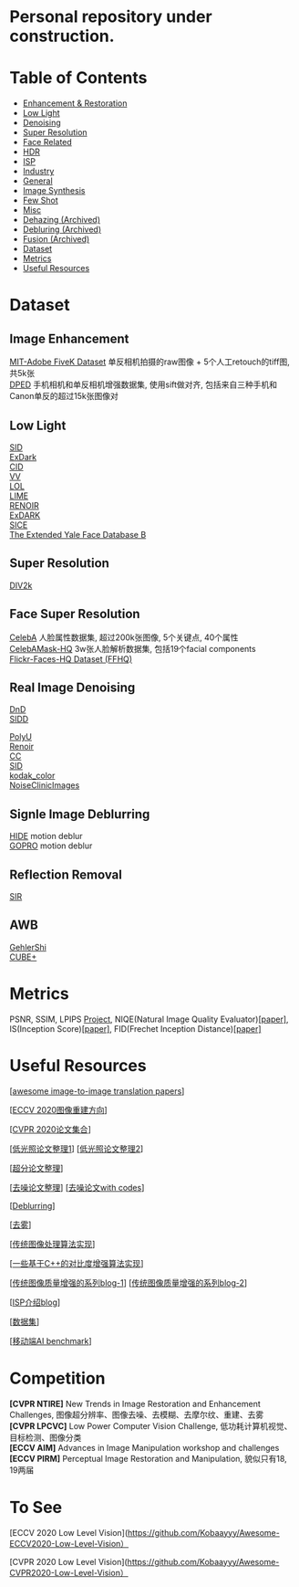 # Personal repository under construction.

# Table of Contents
- <a href='Enhancement & Restoration.md'> Enhancement & Restoration </a>
- <a href='LowLight.md'> Low Light </a>
- <a href='Denoising.md'> Denoising </a>
- <a href='SuperResolution.md'> Super Resolution </a>
- <a href='FaceRelated.md'> Face Related</a>
- <a href='HDR.md'> HDR </a>
- <a href='ISP.md'> ISP </a>
- <a href='Industry.md'> Industry</a>
- <a href='General.md'> General </a>
- <a href='ImageSynthesis.md'> Image Synthesis</a>
- <a href='FewShot.md'> Few Shot</a>
- <a href='Misc.md'> Misc </a>
- <a href='Dehazing.md'> Dehazing (Archived) </a>
- <a href='Debluring.md'> Debluring (Archived) </a>
- <a href='Fusion.md'> Fusion (Archived) </a>
- [Dataset](#dataset)
- [Metrics](#metrics)
- [Useful Resources](#useful-resources)

	


# Dataset
## Image Enhancement
[MIT-Adobe FiveK Dataset](https://data.csail.mit.edu/graphics/fivek/) 单反相机拍摄的raw图像 + 5个人工retouch的tiff图, 共5k张 <Br>
[DPED](http://people.ee.ethz.ch/~ihnatova/) 手机相机和单反相机增强数据集, 使用sift做对齐, 包括来自三种手机和Canon单反的超过15k张图像对 <Br>


## Low Light
[SID](http://vladlen.info/publications/learning-see-dark/)  <Br>
[ExDark](https://github.com/cs-chan/Exclusively-Dark-Image-Dataset) <Br>
[CID](https://github.com/505030475/ExtremeLowLight) <Br>
[VV](https://sites.google.com/site/vonikakis/datasets)  <Br>
[LOL](https://daooshee.github.io/BMVC2018website/)  <Br>
[LIME](http://cs.tju.edu.cn/orgs/vision/~xguo/LIME.htm)  <Br>
[RENOIR](http://adrianbarburesearch.blogspot.com/p/renoir-dataset.html) <Br>
[ExDARK](https://github.com/cs-chan/Exclusively-Dark-Image-Dataset) <Br>
[SICE](https://github.com/csjcai/SICE) <Br>
[The Extended Yale Face Database B](http://vision.ucsd.edu/~iskwak/ExtYaleDatabase/ExtYaleB.html) <Br>


## Super Resolution
[DIV2k](https://data.vision.ee.ethz.ch/cvl/DIV2K/)  <Br>

## Face Super Resolution
[CelebA](http://mmlab.ie.cuhk.edu.hk/projects/CelebA.html) 人脸属性数据集, 超过200k张图像, 5个关键点, 40个属性 <Br>
[CelebAMask-HQ](https://github.com/switchablenorms/CelebAMask-HQ) 3w张人脸解析数据集, 包括19个facial components <Br>
[Flickr-Faces-HQ Dataset (FFHQ)](https://github.com/NVlabs/ffhq-dataset) <Br>
	

## Real Image Denoising
[DnD](https://noise.visinf.tu-darmstadt.de/) <Br>
[SIDD](https://www.eecs.yorku.ca/~kamel/sidd/) <Br>

[PolyU](https://github.com/csjunxu/PolyU-Real-World-Noisy-Images-Dataset) <Br>
[Renoir](http://ani.stat.fsu.edu/~abarbu/Renoir.html) <Br>
[CC](http://snam.ml/research/ccnoise) <Br>
[SID](http://cchen156.web.engr.illinois.edu/SID.html) <Br>
[kodak_color](http://r0k.us/graphics/kodak/) <Br>
[NoiseClinicImages](http://demo.ipol.im/demo/125/input_select?044_solvay_1927.x=63&044_solvay_1927.y=68) <Br>
	
## Signle Image Deblurring
[HIDE](https://github.com/joanshen0508/HA_deblur) motion deblur <Br>
[GOPRO](https://github.com/SeungjunNah/DeepDeblur_release) motion deblur <Br>

## Reflection Removal
[SIR](https://sir2data.github.io/) <Br>

## AWB
[GehlerShi](https://www2.cs.sfu.ca/~colour/data/shi_gehler/) <Br>
[CUBE+](https://ipg.fer.hr/ipg/resources/color_constancy) <Br>


# Metrics
PSNR, SSIM, LPIPS [Project](https://richzhang.github.io/PerceptualSimilarity/), NIQE(Natural Image Quality Evaluator)[[paper]](https://ieeexplore.ieee.org/abstract/document/6353522), IS(Inception Score)[[paper]](https://arxiv.org/abs/1606.03498), FID(Frechet Inception Distance)[[paper]](https://arxiv.org/abs/1606.03498)


# Useful Resources
[[awesome image-to-image translation papers](https://github.com/weihaox/awesome-image-translation)]

[[ECCV 2020图像重建方向](https://zhuanlan.zhihu.com/p/180551773)]

[[CVPR 2020论文集合](https://github.com/extreme-assistant/CVPR2020-Paper-Code-Interpretation)]

[[低光照论文整理1](https://github.com/cxtalk/You-Can-See-Clearly-Now)] [[低光照论文整理2](https://github.com/Elin24/Awesome-Low-Light-Enhancement)]

[[超分论文整理](https://github.com/it-hao/Super-Resolution)]

[[去噪论文整理](https://paperswithcode.com/task/image-denoising?page=2)] [[去噪论文with codes](https://github.com/wenbihan/reproducible-image-denoising-state-of-the-art)]

[[Deblurring](https://github.com/subeeshvasu/Awesome-Deblurring)]

[[去雾](https://github.com/cxtalk/DehazeZoo)]

[[传统图像处理算法实现](https://github.com/BBuf/Image-processing-algorithm)]

[[一些基于C++的对比度增强算法实现](https://github.com/dengyueyun666/Image-Contrast-Enhancement)]

[[传统图像质量增强的系列blog-1](https://www.cnblogs.com/Imageshop/category/535367.html)] [[传统图像质量增强的系列blog-2](https://blog.csdn.net/maozefa/article/list/1)]

[[ISP介绍blog](https://blog.csdn.net/qq_42261630/article/details/102918149)]

[[数据集](https://github.com/daooshee/Image-Processing-Datasets)]

[[移动端AI benchmark](http://ai-benchmark.com/index.html#title)]

# Competition
**[CVPR NTIRE]** New Trends in Image Restoration and Enhancement Challenges, 图像超分辨率、图像去噪、去模糊、去摩尔纹、重建、去雾 <Br>
**[CVPR LPCVC]** Low Power Computer Vision Challenge, 低功耗计算机视觉、目标检测、图像分类 <Br>
**[ECCV AIM]** Advances in Image Manipulation workshop and challenges <Br>
**[ECCV PIRM]** Perceptual Image Restoration and Manipulation, 貌似只有18, 19两届 <Br>

# To See
[ECCV 2020 Low Level Vision](https://github.com/Kobaayyy/Awesome-ECCV2020-Low-Level-Vision）

[CVPR 2020 Low Level Vision](https://github.com/Kobaayyy/Awesome-CVPR2020-Low-Level-Vision）
